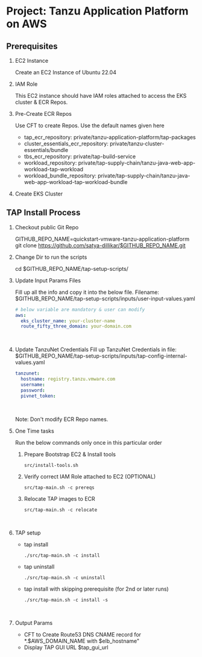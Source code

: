 # Project: Tanzu Application Platform on AWS

## Prerequisites

1. EC2 Instance

    Create an EC2 Instance of Ubuntu 22.04

1. IAM Role

    This EC2 instance should have IAM roles attached to access the EKS cluster & ECR Repos.

1. Pre-Create ECR Repos

    Use CFT to create Repos. Use the default names given here
      - tap_ecr_repository: private/tanzu-application-platform/tap-packages
      - cluster_essentials_ecr_repository: private/tanzu-cluster-essentials/bundle
      - tbs_ecr_repository: private/tap-build-service
      - workload_repository: private/tap-supply-chain/tanzu-java-web-app-workload-tap-workload
      - workload_bundle_repository: private/tap-supply-chain/tanzu-java-web-app-workload-tap-workload-bundle

1. Create EKS Cluster

## TAP Install Process

1. Checkout public Git Repo

    GITHUB_REPO_NAME=quickstart-vmware-tanzu-application-platform
    git clone https://github.com/satya-dillikar/$GITHUB_REPO_NAME.git

1. Change Dir to run the scripts

    cd $GITHUB_REPO_NAME/tap-setup-scripts/

1. Update Input Params Files

    Fill up all the info and copy it into the below file.
    Filename: $GITHUB_REPO_NAME/tap-setup-scripts/inputs/user-input-values.yaml

    ```yaml
    # below variable are mandatory & user can modify
    aws:
      eks_cluster_name: your-cluster-name
      route_fifty_three_domain: your-domain.com
    ```
    <br>

1. Update TanzuNet Credentials
    Fill up TanzuNet Credentials in file: $GITHUB_REPO_NAME/tap-setup-scripts/inputs/tap-config-internal-values.yaml

    ```yaml
    tanzunet:
      hostname: registry.tanzu.vmware.com
      username:
      password:
      pivnet_token:
    ```
    <br>

   Note: Don't modify ECR Repo names.

1. One Time tasks


    Run the below commands only once in this particular order

    1. Prepare Bootstrap EC2 & Install tools
        ```
        src/install-tools.sh
        ```

    1. Verify correct IAM Role attached to EC2 (OPTIONAL)
        ```
        src/tap-main.sh -c prereqs
        ```

    1. Relocate TAP images to ECR
        ```
        src/tap-main.sh -c relocate
        ```
    <br>

1. TAP setup


    - tap install
      ```
      ./src/tap-main.sh -c install
      ```

    - tap uninstall
      ```
      ./src/tap-main.sh -c uninstall
      ```

    - tap install with skipping prerequisite (for 2nd or later runs)
      ```
      ./src/tap-main.sh -c install -s
      ```

    <br>

1. Output Params

     - CFT to Create Route53 DNS CNAME record for *.$AWS_DOMAIN_NAME with $elb_hostname"
     - Display TAP GUI URL $tap_gui_url
